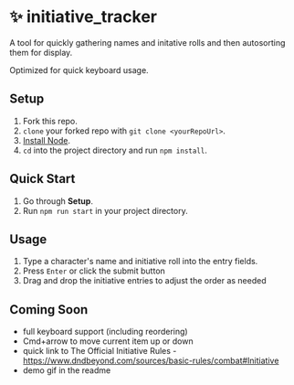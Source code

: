 # ✨ initiative_tracker
A tool for quickly gathering names and initative rolls and then autosorting them for display.

Optimized for quick keyboard usage.

## Setup

1. Fork this repo.
1. `clone` your forked repo with `git clone <yourRepoUrl>`.
1. [Install Node](https://nodejs.org/en/).
1. `cd` into the project directory and run `npm install`.

## Quick Start

1. Go through **Setup**.
1. Run `npm run start` in your project directory.

## Usage

1. Type a character's name and initiative roll into the entry fields.
2. Press `Enter` or click the submit button
3. Drag and drop the initiative entries to adjust the order as needed


## Coming Soon

- full keyboard support (including reordering)
 - Cmd+arrow to move current item up or down
- quick link to The Official Initiative Rules - https://www.dndbeyond.com/sources/basic-rules/combat#Initiative
- demo gif in the readme